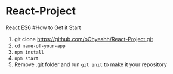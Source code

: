 

# React-Project
React ES6 
#How to Get it Start
1.  git clone https://github.com/oOhyeahh/React-Project.git 
2. `cd name-of-your-app`
3. `npm install`
4. `npm start`
5. Remove .git folder and run `git init` to make it your repository
